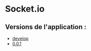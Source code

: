 # Socket.io

## Versions de l'application :
- [develop](https://github.com/A1oneeee/Socket.io/tree/develop)
- [0.0.1]()
